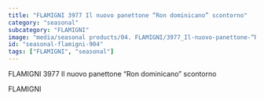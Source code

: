 ```yaml
---
title: "FLAMIGNI 3977 Il nuovo panettone “Ron dominicano” scontorno"
category: "seasonal"
subcategory: "FLAMIGNI"
image: "media/seasonal products/04. FLAMIGNI/3977_Il-nuovo-panettone-“Ron-dominicano”_scontorno.jpg"
id: "seasonal-flamigni-904"
tags: ["FLAMIGNI", "seasonal"]
---
```


FLAMIGNI 3977 Il nuovo panettone “Ron dominicano” scontorno

FLAMIGNI
